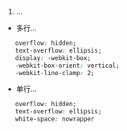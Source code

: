  1. ...
 * 多行...
 ````css   
    overflow: hidden;
    text-overflow: ellipsis;
    display: -webkit-box;
    -webkit-box-orient: vertical;
    -webkit-line-clamp: 2;   
 ````
 * 单行...
  ````css   
     overflow: hidden;
     text-overflow: ellipsis;
     white-space: nowrapper
  ````